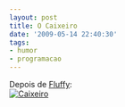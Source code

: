 ```yaml
---
layout: post
title: O Caixeiro
date: '2009-05-14 22:40:30'
tags:
- humor
- programacao
---
```



Depois de [Fluffy](http://seiti.eti.br/blog/2008/fluffy):  
[![](http://imgs.xkcd.com/comics/travelling_salesman_problem.png "Caixeiro")](http://xkcd.com/399/)


